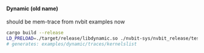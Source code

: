 #### Dynamic (old name)

should be mem-trace from nvbit examples now

```bash
cargo build --release
LD_PRELOAD=./target/release/libdynamic.so ./nvbit-sys/nvbit_release/test-apps/vectoradd/vectoradd 100
# generates: examples/dynamic/traces/kernelslist
```
